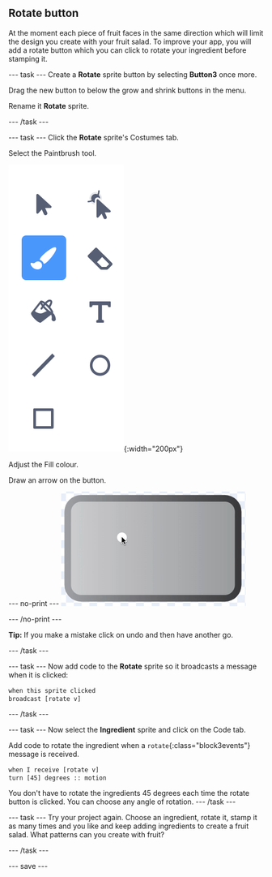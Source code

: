 ## Rotate button
At the moment each piece of fruit faces in the same direction which  will limit the design you create with your fruit salad. To improve your app, you will add a rotate button which you can click to rotate your ingredient before stamping it.

--- task ---
Create a **Rotate** sprite button by selecting **Button3** once more.

Drag the new button to below the grow and shrink buttons in the menu.

Rename it **Rotate** sprite.

--- /task ---

--- task ---
Click the **Rotate** sprite's Costumes tab.

Select the Paintbrush tool.

![image showing Paintbrush tool](images/fruit-paintbrush-tool.png){:width="200px"}

Adjust the Fill colour. 

Draw an arrow on the button. 

--- no-print ---
![Arrow on button in Costume editor](images/fruit-arrow.gif)

--- /no-print ---

**Tip:** If you make a mistake click on undo and then have another go.


--- /task ---

--- task ---
Now add code to the **Rotate** sprite so it broadcasts a message when it is clicked:

```blocks3
when this sprite clicked
broadcast [rotate v]
```
--- /task ---

--- task ---
Now select the **Ingredient** sprite and click on the Code tab. 

Add code to rotate the ingredient when a `rotate`{:class="block3events"} message is received. 

```blocks3
when I receive [rotate v]
turn [45] degrees :: motion
```

You don't have to rotate the ingredients 45 degrees each time the rotate button is clicked. You can choose any angle of rotation. 
--- /task ---

--- task ---
Try your project again. Choose an ingredient, rotate it, stamp it as many times and you like and keep adding ingredients to create a fruit salad. What patterns can you create with fruit?

--- /task ---

--- save ---
